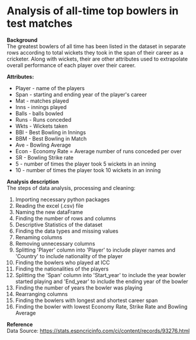 # Analysis of all-time top bowlers in test matches

**Background**
<br>The greatest bowlers of all time has been listed in the dataset in separate rows according to total wickets they took in the span of their career as a cricketer. Along with wickets, their are other attributes used to extrapolate overall performance of each player over their career. 

**Attributes:**
 - Player - name of the players
 - Span - starting and ending year of the player's career
 - Mat - matches played 
 - Inns - innings played 
 - Balls - balls bowled 
 - Runs - Runs conceded
 - Wkts - Wickets taken 
 - BBI - Best Bowling in Innings
 - BBM - Best Bowling in Match
 - Ave - Bowling Average
 - Econ - Economy Rate = Average number of runs conceded per over  
 - SR - Bowling Strike rate 
 - 5 - number of times the player took 5 wickets in an inning
 - 10 - number of times the player took 10 wickets in an inning

**Analysis description**
<br>The steps of data analysis, processing and cleaning:
1. Importing necessary python packages
2. Reading the excel (.csv) file
3. Naming the new dataFrame
4. Finding the number of rows and columns
5. Descriptive Statistics of the dataset
6. Finding the data types and missing values
7. Renaming columns
8. Removing unnecessary columns
9. Splitting 'Player' column into 'Player' to include player names and 'Country' to include nationality of the player
10. Finding the bowlers who played at ICC
11. Finding the nationalities of the players
12. Splitting the 'Span' column into 'Start_year' to include the year bowler started playing and 'End_year' to include the ending year of the bowler
13. Finding the number of years the bowler was playing
14. Rearranging columns
15. Finding the bowlers with longest and shortest career span
16. Finding the bowler with lowest Economy Rate, Strike Rate and Bowling Average

**Reference** 
<br>Data Source: https://stats.espncricinfo.com/ci/content/records/93276.html
